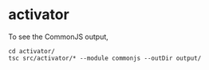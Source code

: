 activator
=========

To see the CommonJS output,

    cd activator/
    tsc src/activator/* --module commonjs --outDir output/